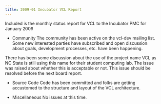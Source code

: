 ```yaml
---
title: 2009-01 Incubator VCL Report
---
```


Included is the monthly status report for VCL to the Incubator PMC for
January 2009

* Community
The community has been active on the vcl-dev mailing list.  Some new
interested parties have subscribed and open discussion about goals,
development processes, etc. have been happening.

There has been some discussion about the use of the project name VCL as NC
State is still using this name for their student computing lab.  The issue
was raised about whether this is acceptable or not.  This issue should be
resolved before the next board report.


* Source Code
Code has been committed and folks are getting accustomed to the structure
and layout of the VCL architecture.



* Miscellaneous
No issues at this time.
